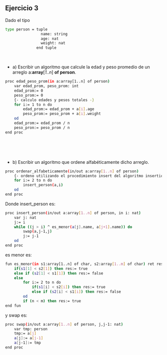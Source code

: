 ## Ejercicio 3
Dado el tipo
```bash
type person = tuple
                name: string
                age: nat
                weight: nat
              end tuple
```
<br>

- a) Escribir un algoritmo que calcule la edad y peso promedio de un arreglo a:**array**[*1..n*] **of person**.
```bash
proc edad_peso_prom(in a:array[1..n] of person)
    var edad_prom, peso_prom: int
    edad_prom:= 0
    peso_prom:= 0
    {- calculo edades y pesos totales -}
    for i:= 1 to n do
        edad_prom:= edad_prom + a[i].age
        peso_prom:= peso_prom + a[i].weight
    od
    edad_prom:= edad_prom / n
    peso_pron:= peso_prom / n
end proc
```

<br><br><br>

- b) Escribir un algoritmo que ordene alfabéticamente dicho arreglo.
```bash
proc ordenar_alfabeticamente(in/out a:array[1..n] of person)
    {- ordeno utilizando el procedimiento insert del algoritmo insertion sort -}
    for i:= 2 to n do
        insert_person(a,i)
    od
end proc
```
Donde insert_person es:
```bash
proc insert_person(in/out a:array[1..n] of person, in i: nat)
    var j: nat
    j:= i
    while ((j > i) ^ es_menor(a[j].name, a[j+1].name)) do
        swap(a,j-1,j)
        j:= j-1
    od
end proc
```
es menor es: 
```bash
fun es_menor(in s1:array[1..n] of char, s2:array[1..m] of char) ret res: bool
    if(s1[1] < s2[1]) then res:= true
    else if (s2[1] < s1[1]) then res:= false
    else
        for i:= 2 to n do
            if(s1[i] < s2[i]) then res:= true
            else if (s2[i] < s1[i]) then res:= false
        od
        if (n < m) then res:= true
end fun
```
y swap es:
```bash
proc swap(in/out a:array[1..n] of person, j,j-1: nat)
    var tmp: person
    tmp:= a[j]
    a[j]:= a[j-1]
    a[j-1]:= tmp
end proc
```